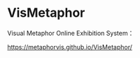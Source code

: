 # VisMetaphor

Visual Metaphor Online Exhibition System：

https://metaphorvis.github.io/VisMetaphor/
